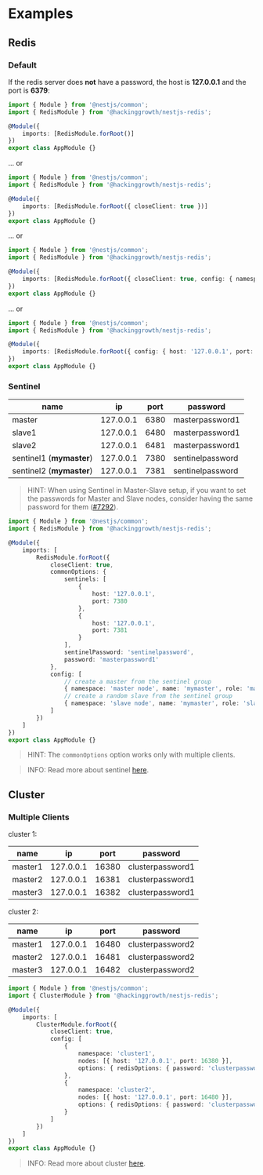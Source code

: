 # Examples

## Redis

### Default

If the redis server does **not** have a password, the host is **127.0.0.1** and the port is **6379**:

```TypeScript
import { Module } from '@nestjs/common';
import { RedisModule } from '@hackinggrowth/nestjs-redis';

@Module({
    imports: [RedisModule.forRoot()]
})
export class AppModule {}
```

... or

```TypeScript
import { Module } from '@nestjs/common';
import { RedisModule } from '@hackinggrowth/nestjs-redis';

@Module({
    imports: [RedisModule.forRoot({ closeClient: true })]
})
export class AppModule {}
```

... or

```TypeScript
import { Module } from '@nestjs/common';
import { RedisModule } from '@hackinggrowth/nestjs-redis';

@Module({
    imports: [RedisModule.forRoot({ closeClient: true, config: { namespace: 'default' } })]
})
export class AppModule {}
```

... or

```TypeScript
import { Module } from '@nestjs/common';
import { RedisModule } from '@hackinggrowth/nestjs-redis';

@Module({
    imports: [RedisModule.forRoot({ config: { host: '127.0.0.1', port: 6379 } })]
})
export class AppModule {}
```

### Sentinel

| name                     | ip        | port | password         |
| ------------------------ | --------- | ---- | ---------------- |
| master                   | 127.0.0.1 | 6380 | masterpassword1  |
| slave1                   | 127.0.0.1 | 6480 | masterpassword1  |
| slave2                   | 127.0.0.1 | 6481 | masterpassword1  |
| sentinel1 (**mymaster**) | 127.0.0.1 | 7380 | sentinelpassword |
| sentinel2 (**mymaster**) | 127.0.0.1 | 7381 | sentinelpassword |

> HINT: When using Sentinel in Master-Slave setup, if you want to set the passwords for Master and Slave nodes, consider having the same password for them ([#7292](https://github.com/redis/redis/issues/7292)).

```TypeScript
import { Module } from '@nestjs/common';
import { RedisModule } from '@hackinggrowth/nestjs-redis';

@Module({
    imports: [
        RedisModule.forRoot({
            closeClient: true,
            commonOptions: {
                sentinels: [
                    {
                        host: '127.0.0.1',
                        port: 7380
                    },
                    {
                        host: '127.0.0.1',
                        port: 7381
                    }
                ],
                sentinelPassword: 'sentinelpassword',
                password: 'masterpassword1'
            },
            config: [
                // create a master from the sentinel group
                { namespace: 'master node', name: 'mymaster', role: 'master' },
                // create a random slave from the sentinel group
                { namespace: 'slave node', name: 'mymaster', role: 'slave' }
            ]
        })
    ]
})
export class AppModule {}
```

> HINT: The `commonOptions` option works only with multiple clients.

> INFO: Read more about sentinel [here](https://github.com/luin/ioredis#sentinel).

## Cluster

### Multiple Clients

cluster 1:

| name    | ip        | port  | password         |
| ------- | --------- | ----- | ---------------- |
| master1 | 127.0.0.1 | 16380 | clusterpassword1 |
| master2 | 127.0.0.1 | 16381 | clusterpassword1 |
| master3 | 127.0.0.1 | 16382 | clusterpassword1 |

cluster 2:

| name    | ip        | port  | password         |
| ------- | --------- | ----- | ---------------- |
| master1 | 127.0.0.1 | 16480 | clusterpassword2 |
| master2 | 127.0.0.1 | 16481 | clusterpassword2 |
| master3 | 127.0.0.1 | 16482 | clusterpassword2 |

```TypeScript
import { Module } from '@nestjs/common';
import { ClusterModule } from '@hackinggrowth/nestjs-redis';

@Module({
    imports: [
        ClusterModule.forRoot({
            closeClient: true,
            config: [
                {
                    namespace: 'cluster1',
                    nodes: [{ host: '127.0.0.1', port: 16380 }],
                    options: { redisOptions: { password: 'clusterpassword1' } }
                },
                {
                    namespace: 'cluster2',
                    nodes: [{ host: '127.0.0.1', port: 16480 }],
                    options: { redisOptions: { password: 'clusterpassword2' } }
                }
            ]
        })
    ]
})
export class AppModule {}
```

> INFO: Read more about cluster [here](https://github.com/luin/ioredis#cluster).
